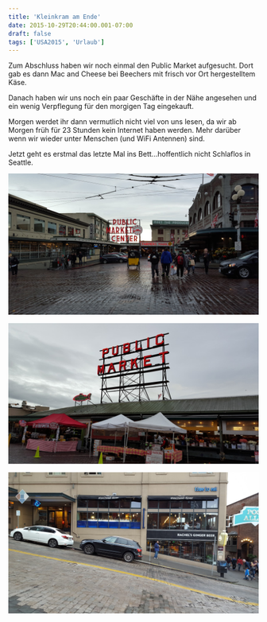 ```yaml
---
title: 'Kleinkram am Ende'
date: 2015-10-29T20:44:00.001-07:00
draft: false
tags: ['USA2015', 'Urlaub']
---
```


Zum Abschluss haben wir noch einmal den Public Market aufgesucht. Dort gab es dann Mac and Cheese bei Beechers mit frisch vor Ort hergestelltem Käse.  
  
Danach haben wir uns noch ein paar Geschäfte in der Nähe angesehen und ein wenig Verpflegung für den morgigen Tag eingekauft.  
  
Morgen werdet ihr dann vermutlich nicht viel von uns lesen, da wir ab Morgen früh für 23 Stunden kein Internet haben werden. Mehr darüber wenn wir wieder unter Menschen (und WiFi Antennen) sind.  
  
Jetzt geht es erstmal das letzte Mal ins Bett...hoffentlich nicht Schlaflos in Seattle.

![](/urlaub11to15-images/15/1446176622133.jpg)

![](/urlaub11to15-images/15/1446176626505.jpg)

![](/urlaub11to15-images/15/1446176631776.jpg)